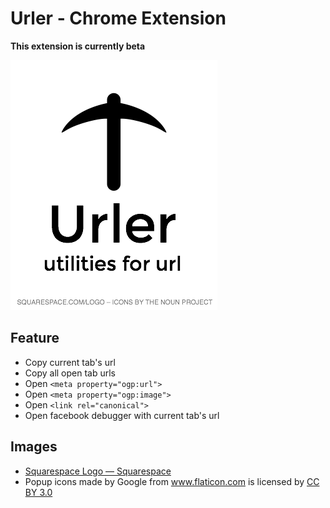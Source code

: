 # Urler - Chrome Extension

**This extension is currently beta**

![Logo](app/images/Urler-logo.png)

## Feature

- Copy current tab's url
- Copy all open tab urls
- Open `<meta property="ogp:url">`
- Open `<meta property="ogp:image">`
- Open `<link rel="canonical">`
- Open facebook debugger with current tab's url

## Images

- [Squarespace Logo — Squarespace](http://www.squarespace.com/logo/)
- <div>Popup icons made by Google from <a href="http://www.flaticon.com" title="Flaticon">www.flaticon.com</a>         is licensed by <a href="http://creativecommons.org/licenses/by/3.0/" title="Creative Commons BY 3.0">CC BY 3.0</a></div>

